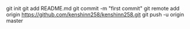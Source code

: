 git init
git add README.md
git commit -m "first commit"
git remote add origin https://github.com/kenshinn258/kenshinn258.git
git push -u origin master
